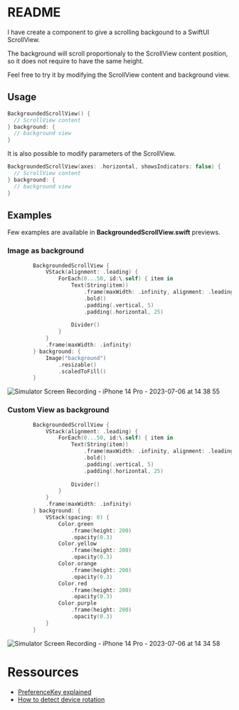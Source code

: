 #  README

I have create a component to give a scrolling backgound to a SwiftUI ScrollView.

The background will scroll proportionaly to the ScrollView content position, so it does not require to have the same height.

Feel free to try it by modifying the ScrollView content and background view.

## Usage

```swift
BackgroundedScrollView() {
  // ScrollView content
} background: {
  // background view
}
```
It is also possible to modify parameters of the ScrollView.

```swift
BackgroundedScrollView(axes: .horizontal, showsIndicators: false) {
  // ScrollView content
} background: {
  // background view
}
```

## Examples

Few examples are available in **BackgroundedScrollView.swift** previews.


### Image as background

```swift
        BackgroundedScrollView {
            VStack(alignment: .leading) {
                ForEach(0...50, id:\.self) { item in
                    Text(String(item))
                        .frame(maxWidth: .infinity, alignment: .leading)
                        .bold()
                        .padding(.vertical, 5)
                        .padding(.horizontal, 25)
                    
                    Divider()
                }
            }
            .frame(maxWidth: .infinity)
        } background: {
            Image("background")
                .resizable()
                .scaledToFill()
        }
```
![Simulator Screen Recording - iPhone 14 Pro - 2023-07-06 at 14 38 55](https://github.com/mttAlexandre/scrollview-dynamic-background/assets/44088470/ab072af4-a62a-49f7-9cf5-9ff682cfd6e1)

### Custom View as background

```swift
        BackgroundedScrollView {
            VStack(alignment: .leading) {
                ForEach(0...50, id:\.self) { item in
                    Text(String(item))
                        .frame(maxWidth: .infinity, alignment: .leading)
                        .bold()
                        .padding(.vertical, 5)
                        .padding(.horizontal, 25)
                    
                    Divider()
                }
            }
            .frame(maxWidth: .infinity)
        } background: {
            VStack(spacing: 0) {
                Color.green
                    .frame(height: 200)
                    .opacity(0.3)
                Color.yellow
                    .frame(height: 200)
                    .opacity(0.3)
                Color.orange
                    .frame(height: 200)
                    .opacity(0.3)
                Color.red
                    .frame(height: 200)
                    .opacity(0.3)
                Color.purple
                    .frame(height: 200)
                    .opacity(0.3)
            }
        }
```

![Simulator Screen Recording - iPhone 14 Pro - 2023-07-06 at 14 34 58](https://github.com/mttAlexandre/scrollview-dynamic-background/assets/44088470/b65f0f29-42ed-42b2-add3-84d9cf579992)


# Ressources

- [PreferenceKey explained](https://www.youtube.com/watch?v=GhIP98ht7Bk)
- [How to detect device rotation](https://www.hackingwithswift.com/quick-start/swiftui/how-to-detect-device-rotation)

